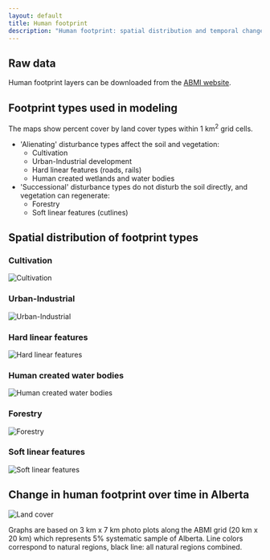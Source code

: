 ```yaml
---
layout: default
title: Human footprint
description: "Human footprint: spatial distribution and temporal changes."
---
```


## Raw data

Human footprint layers can be downloaded from the
[ABMI website](http://abmi.ca/home/data/gis-data/human-footprint-download.html?scroll=true).

## Footprint types used in modeling

The maps show percent cover by land cover types within 1 km<sup>2</sup> grid cells.

* 'Alienating' disturbance types affect the soil and vegetation:
  - Cultivation
  - Urban-Industrial development
  - Hard linear features (roads, rails)
  - Human created wetlands and water bodies
* 'Successional' disturbance types do not disturb the soil directly, and vegetation can regenerate:
  - Forestry
  - Soft linear features (cutlines)

## Spatial distribution of footprint types

<div class="row">

<div class="col-6 col-sm-6 col-lg-6">
<h3>Cultivation</h3>
<img src="{{ site.contents }}/geospatial/footprint/Cult.png" class="img-responsive" alt="Cultivation">
</div>

<div class="col-6 col-sm-6 col-lg-6">
<h3>Urban-Industrial</h3>
<img src="{{ site.contents }}/geospatial/footprint/UrbInd.png" class="img-responsive" alt="Urban-Industrial">
</div>

<div class="col-6 col-sm-6 col-lg-6">
<h3>Hard linear features</h3>
<img src="{{ site.contents }}/geospatial/footprint/HardLin.png" class="img-responsive" alt="Hard linear features">
</div>

<div class="col-6 col-sm-6 col-lg-6">
<h3>Human created water bodies</h3>
<img src="{{ site.contents }}/geospatial/footprint/HWater.png" class="img-responsive" alt="Human created water bodies">
</div>

<div class="col-6 col-sm-6 col-lg-6">
            <h3>Forestry</h3>
<img src="{{ site.contents }}/geospatial/footprint/HFor.png" class="img-responsive" alt="Forestry">
</div>

<div class="col-6 col-sm-6 col-lg-6">
            <h3>Soft linear features</h3>
<img src="{{ site.contents }}/geospatial/footprint/SoftLin.png" class="img-responsive" alt="Soft linear features">
</div>

</div>

## Change in human footprint over time in Alberta

<div class="row">

<div class="col-6 col-sm-6 col-lg-6">
<img src="{{ site.contents }}/geospatial/footprint/ABMI_HF3x7_yearly_changes_1999-2012.jpg" class="img-responsive" alt="Land cover">
</div>
<div class="col-6 col-sm-6 col-lg-6">
<p>Graphs are based on 3 km x 7 km photo plots along the ABMI grid (20 km x 20 km)
which represents 5% systematic sample of Alberta.
Line colors correspond to natural regions, black line: all natural regions combined.</p>
</div>

</div>
